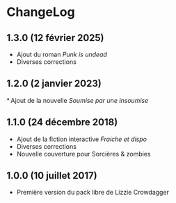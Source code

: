 ChangeLog
===========

1.3.0 (12 février 2025)
---------------------------
* Ajout du roman *Punk is undead*
* Diverses corrections

1.2.0 (2 janvier 2023)
--------------------------
* Ajout de la nouvelle *Soumise par une insoumise*

1.1.0 (24 décembre 2018)
------------------------------
* Ajout de la fiction interactive *Fraiche et dispo*
* Diverses corrections
* Nouvelle couverture pour Sorcières & zombies

1.0.0 (10 juillet 2017)
---------------------------
* Première version du pack libre de Lizzie Crowdagger
